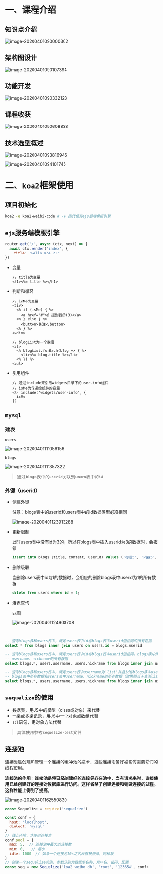 # 一、课程介绍

## 知识点介绍

![image-20200401090000302](http://img.lijiawei0627.xyz/img/image-20200401090000302.png)

## 架构图设计

![image-20200401090107394](http://img.lijiawei0627.xyz/img/image-20200401090107394.png)

## 功能开发

![image-20200401090332123](http://img.lijiawei0627.xyz/img/image-20200401090332123.png)

## 课程收获

![image-20200401090608838](http://img.lijiawei0627.xyz/img/image-20200401090608838.png)

## 技术选型概述

![image-20200401093816946](http://img.lijiawei0627.xyz/img/image-20200401093816946.png)

![image-20200401094101745](http://img.lijiawei0627.xyz/img/image-20200401094101745.png)

# 二、`koa2`框架使用

## 项目初始化

```bash
koa2 -e koa2-weibi-code # -e 指代使用ejs后端模板引擎
```

## `ejs`服务端模板引擎

```javascript
router.get('/', async (ctx, next) => {
  await ctx.render('index', {
    title: 'Hello Koa 2!'
})
```

* 变量

  ```ejs
  // title为变量
  <h1><%= title %></h1>
  ```

* 判断和循环

  ```ejs
  // isMe为变量
  <div>
    <% if (isMe) { %>
      <a href="#">@ 提到我的(3)</a>
    <% } else { %>
      <button>关注</button>
    <% } %>
  </div>
  ```

  ```ejs
  // blogList为一个数组
  <ul>
    <% blogList.forEach(blog => { %>
      <li><%= blog.title %></li>
    <% }) %>
  </ul>
  ```

* 引用组件

  ```ejs
  // 通过include来引用widgets目录下的user-info组件
  // isMe为传递给组件的变量
  <%- include('widgets/user-info', {
    isMe
  })
  ```

## `mysql`

### 建表

`users`

![image-20200401111056156](http://img.lijiawei0627.xyz/img/image-20200401111056156.png)

`blogs`

![image-20200401111357322](http://img.lijiawei0627.xyz/img/image-20200401111357322.png)

> 通过blogs表中的`userid`关联到users表中的`id`

### 外键（userid）

* 创建外键

  注意：blogs表中的userid和users表中的id数据类型必须相同

  ![image-20200401123913288](http://img.lijiawei0627.xyz/img/image-20200401123913288.png)

* 更新限制

  此时users表中没有id为3的，所以在blogs表中插入userid为3的数据时，会报错

  ```sql
  insert into blogs (title, content, userid) values ('标题5', '内容5', 3)
  ```

* 删除级联

  当删除users表中id为1的数据时，会相应的删除blogs表中userid为1的所有数据

  ```sql
  delete from users where id = 1;
  ```

* 连表查询

  `ER`图

  ![image-20200401124908708](http://img.lijiawei0627.xyz/img/image-20200401124908708.png)

​        

```sql
-- 查询blogs表和users表中，满足users表中id与blogs表中userid值相同的所有数据
select * from blogs inner join users on users.id = blogs.userid

-- 查询blogs表和users表中，满足users表中id与blogs表中userid值相同，blogs表中所有数据和users表中
-- username、nickname的所有数据
select blogs.*, users.username, users.nickname from blogs inner join users on users.id=blogs.userid

-- 查询blogs表和users表中，满足users表中username为'lisi'并且id与blogs表中userid值相同，
-- blogs表中所有数据和users表中username、nickname的所有数据（效果相当于查询lisi的username、nickname信息及他的所有blog信息）
select blogs.*, users.username, users.nickname from blogs inner join users on users.id=blogs.userid where users.username='lisi'
```

## `sequelize`的使用

* 数据表，用JS中的模型（class或对象）来代替
* 一条或多条记录，用JS中一个对象或数组代替
* `sql`语句，用对象方法代替

> 具体使用参考`sequelize-test`文件

## 连接池

连接池是创建和管理一个连接的缓冲池的技术，这些连接准备好被任何需要它们的线程使用。

**连接池的作用：连接池是将已经创建好的连接保存在池中，当有请求来时，直接使用已经创建好的连接对数据库进行访问。这样省略了创建连接和销毁连接的过程。这样性能上得到了提高。**

![image-20200401162550830](http://img.lijiawei0627.xyz/img/image-20200401162550830.png)

```javascript
const Sequelize = require('sequelize')

const conf = {
  host: 'localhost',
  dialect: 'mysql'
}
// 线上环境，才使用连接池
conf.pool = {
  max: 5,  // 连接池中最大的连接数
  min: 0,   // 最小
  idle: 1000  // 如果一个连接池10s之内没有被使用，则释放
}
// 创建一个sequelize实例，参数分别为数据库名称、用户名、密码、配置
const seq = new Sequelize('koa2_weibo_db', 'root', '123654', conf)
```

